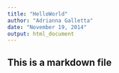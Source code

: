 ```yaml
---
title: "HelloWorld"
author: "Adrianna Galletta"
date: "November 19, 2014"
output: html_document
---
```


## This is a markdown file